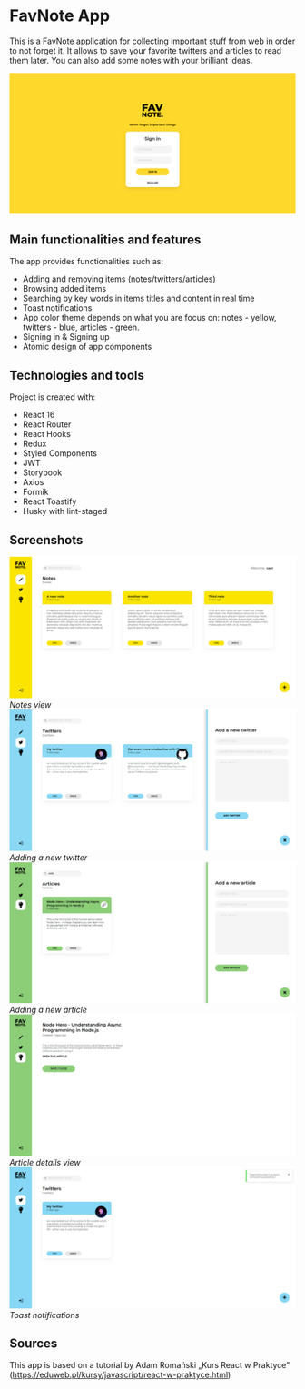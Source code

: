 # FavNote App

This is a FavNote application for collecting important stuff from web in order to not forget it. It allows to save your favorite twitters and articles to read them later. You can also add some notes with your brilliant ideas.

![Sing-in view](./screenshots/fv5.png)

## Main functionalities and features

The app provides functionalities such as:

- Adding and removing items (notes/twitters/articles)
- Browsing added items
- Searching by key words in items titles and content in real time
- Toast notifications
- App color theme depends on what you are focus on: notes - yellow, twitters - blue, articles - green.
- Signing in & Signing up
- Atomic design of app components

## Technologies and tools

Project is created with:

- React 16
- React Router
- React Hooks
- Redux
- Styled Components
- JWT
- Storybook
- Axios
- Formik
- React Toastify
- Husky with lint-staged

## Screenshots

![](./screenshots/fv1.png)
_Notes view_
![](./screenshots/fv2.png)
_Adding a new twitter_
![](./screenshots/fv4.png)
_Adding a new article_
![](./screenshots/fv3.png)
_Article details view_
![](./screenshots/fv0.png)
_Toast notifications_

## Sources

This app is based on a tutorial by Adam Romański „Kurs React w Praktyce” (https://eduweb.pl/kursy/javascript/react-w-praktyce.html)

